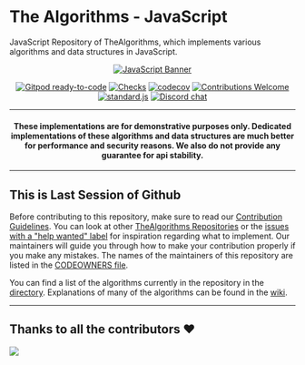 # The Algorithms - JavaScript

<!-- Front Matter -->

JavaScript Repository of TheAlgorithms, which implements various algorithms and data structures in JavaScript.

<div align="center">

[![JavaScript Banner][banner]](DIRECTORY.md)

[![Gitpod ready-to-code](https://img.shields.io/badge/Gitpod-ready--to--code-blue?logo=gitpod)](https://gitpod.io/#https://github.com/TheAlgorithms/JavaScript)
[![Checks][checks]][actions]
[![codecov](https://codecov.io/gh/TheAlgorithms/JavaScript/graph/badge.svg?token=8VeZwL31KZ)](https://codecov.io/gh/TheAlgorithms/JavaScript)
[![Contributions Welcome][welcome]](CONTRIBUTING.md)
[![standard.js][standard-logo]][standard-js]
[![Discord chat][chat]][discord-server]

</div>

---

<!-- Disclaimer -->

<h4 align="center">
  These implementations are for demonstrative purposes only. Dedicated implementations of these algorithms and data
  structures are much better for performance and security reasons. We also do not provide any guarantee for api stability.
</h4>

---

<!-- Body -->

## This is Last Session of Github

Before contributing to this repository, make sure to read our [Contribution Guidelines](CONTRIBUTING.md). You can look
at other [TheAlgorithms Repositories][repositories] or the [issues with a "help wanted" label][help-wanted] for
inspiration regarding what to implement. Our maintainers will guide you through how to make your contribution properly
if you make any mistakes. The names of the maintainers of this repository are listed in the
[CODEOWNERS file](.github/CODEOWNERS).

You can find a list of the algorithms currently in the repository in the [directory](DIRECTORY.md). Explanations of
many of the algorithms can be found in the [wiki][explanation].

---

<!-- Banner Image -->

[banner]: https://user-images.githubusercontent.com/68542775/167072911-dc31eac8-6885-4a05-9c25-279ecce22a79.png

<!-- Badge Links -->

[standard-logo]: https://img.shields.io/badge/code%20style-standardjs-%23f3df49
[chat]: https://img.shields.io/discord/808045925556682782.svg?logo=discord&colorB=7289DA
[welcome]: https://img.shields.io/static/v1.svg?label=Contributions&message=Welcome&color=0059b3
[checks]: https://img.shields.io/github/actions/workflow/status/TheAlgorithms/JavaScript/Ci.yml?branch=master&label=checks

<!-- External Links -->

[standard-js]: https://standardjs.com/
[discord-server]: https://the-algorithms.com/discord/
[actions]: https://github.com/TheAlgorithms/JavaScript/actions
[explanation]: https://github.com/TheAlgorithms/JavaScript/wiki
[repositories]: https://github.com/orgs/TheAlgorithms/repositories
[help-wanted]: https://github.com/TheAlgorithms/JavaScript/issues?q=is%3Aopen+is%3Aissue+label%3A%22help+wanted%22

## Thanks to all the contributors ❤️

<a href = "https://github.com/TheAlgorithms/JavaScript/graphs/contributors">
  <img src = "https://contrib.rocks/image?repo=TheAlgorithms/JavaScript"/>
</a>
